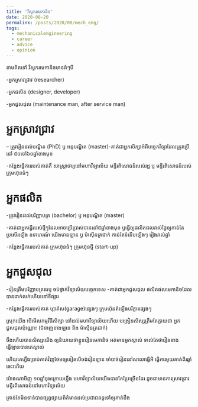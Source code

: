 ```yaml
---
title: 'វិស្វករមេកានិច'
date: 2020-08-20
permalink: /posts/2020/08/mech_eng/
tags:
  - mechanicalengineering
  - career
  - advice
  - opinion
---
```


តាមពិតទៅ វិស្វករមេកានិចមានធំៗបី

-អ្នកស្រាវជ្រាវ (researcher)

-អ្នកផលិត (designer, developer)

-អ្នកជួសជុល (maintenance man, after service man)

អ្នកស្រាវជ្រាវ
======
– ត្រូវរៀនដល់បណ្ឌិត (PhD) ឫ អនុបណ្ឌិត (master)-គាត់ជាអ្នកសិក្សាអំពីបច្ចេកវិទ្យាដែលត្រូវប្រើនៅ ៥០ទៅ៦០ឆ្នាំខាងមុខ

-កន្លែងធ្វើការរបស់គាត់គឺ សាស្ត្រាចារ្យនៅមហាវិទ្យាល័យ មន្ទីរពិសោធន៍របស់រដ្ឋ ឫ មន្ទីរពិសោធន៍របស់ក្រុមហ៊ុនធំៗ

អ្នកផលិត
======
-ត្រូវរៀនដល់បរិញ្ញាបត្រ (bachelor) ឫ អនុបណ្ឌិត (master)

-គាត់ជាអ្នកធ្វើរបស់ថ្មីៗដែលអាចប្រេីប្រាស់បាននៅ៥ឆ្នាំខាងមុខ ឫធ្វេីឲ្យផលិតផលរាល់ថ្ងៃឲ្យកាន់តែប្រសើរឡេីង ឧទាហរណ៍ យេីងមានឡាន ឫ ម៉ាស៊ីនត្រជាក់ កាន់តែទំនើបឡើងៗ រៀងរាល់ឆ្នាំ

-កន្លែងធ្វើការរបស់គាត់ ក្រុមហ៊ុនធំៗ ក្រុមហ៊ុនថ្មី (start-up)

អ្នកជួសជុល
======

-រៀនត្រឹមបរិញ្ញាបត្ររងឫ ចប់ថ្នាក់វិទ្យាល័យបច្ចេកទេស -គាត់ជាអ្នកជួសជុល ផលិតផលមេកានិចដែលបានដាក់លក់ហេីយនៅទីផ្សារ

-កន្លែងធ្វើការរបស់គាត់ ហ្គារ៉ាស(garage)ផ្សេងៗ ក្រុមហ៊ុនតំឡើងបរិក្ខារផ្សេងៗ

ស្រុកយេីង បេីមេីលកម្មវិធីសិក្សា នៅដល់មហាវិទ្យាល័យហេីយ បង្រៀនសិស្សត្រឹមតែក្លាយជា អ្នកជួសជុលប៉ុណ្ណោះ (ជំនាញខាងឡាន និង ម៉ាស៊ីនត្រជាក់)

ចឹងហេីយបានសិស្សយេីង ឲ្យនិយាយថាខ្លួនរៀនមេកានិច អត់មានអ្នកស្គាល់ ទាល់តែថារៀនខាងធ្វើឡានបានគេស្គាល់

ហេីយគេហ្នឹងប្រាប់គាត់វិញថែមឲ្យទៀតបេីចង់រៀនឡាន ចាំបាច់រៀននៅសាលាធ្វើអី ធ្វើការមួយគាត់ពីរឆ្នាំចេះហេីយ

យ៉ាងណាមិញ ១០ឆ្នាំចុងក្រោយហ្នឹង មហាវិទ្យាល័យយេីងបានកែប្រែច្រើនដែរ ដូចជាមានការស្រាវជ្រាវ មន្ទីរពិសោធន៍នៅមហាវិទ្យាល័យ

គ្រាន់តែមិនទាន់បានផ្សព្វផ្សាយព័ត៌មានដល់ប្រជាជនទូទៅឲ្យគាត់ដឹង
